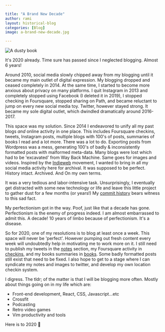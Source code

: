 ```yaml
---

title: "A Brand New Decade"
author: rami
layout: historical-blog 
categories: [Blog]
image: a-brand-new-decade.jpg

---
```


![A dusty book](/assets/images/content/blog/a-brand-new-decade.jpg)

It's 2020 already. Time sure has passed since I neglected blogging. Almost 6 years!

Around 2010, social media slowly chipped away from my blogging until it became my main outlet of digital expression. My blogging dropped and ceased completely in 2014. At the same time, I started to become more anxious about privacy on many platforms.  I quit Instagram in 2013 and completely stopped using Facebook (I deleted it in 2019), I stopped checking in Foursquare, stopped sharing on Path, and became reluctant to jump on every new social media toy. Twitter, however stayed strong. It became my sole digital outlet, which dwindled dramatically around 2016-2017.

This space was my solution. Since 2014 I endeavored to unify all my past blogs _and_ online activity in one place. This includes Foursquare checkins, tweets, Instagram posts, multiple blogs with 100's of posts, summaries of books I read and a lot more. There was a lot to do. Exporting posts from Wordpress was a mess, generating 100's of badly & inconsistently formatted posts with malformed meta-data. Many blogs were lost which had to be 'excavated' from Way Back Machine. Same goes for images and videos. Inspired by the [Indieweb](https://indieweb.org) movement, I wanted to bring in all my social media activity here for archival. It was supposed to be perfect. History intact. Archived. And On my own terms.

It was a very tedious and labor-intensive task. Unsurprisingly, I eventually get distracted with some new technology or life and leave this little project to gather dust for a few months (or years!) My [commit history](https://github.com/rtaibah/jekyll-blog/commits/master) bears witness to this sad fact.

My perfectionism got in the way. Poof, just like that a decade has gone. Perfectionism is the enemy of progress indeed. I am almost embarrassed to admit this. A decade! 10 years of limbo because of perfectionism. It's a disease.

So for 2020, one of my resolutions is to blog at least once a week. This space will never be 'perfect'. However pumping out fresh content every week will undoubtedly help in motivating me to work more on it. I still need to publish my tweets in the [notes](/notes) section, my Foursquare activity in [checkins](/checkins), and my books summaries in [books](/books). Some badly formatted posts still exist that need to be fixed. I also hope to get to a stage where I can syndicate my notes and images to twitter, and develop my own location checkin system.

I digress. The tldr; of the matter is that I will be blogging more often. Mostly about things going on in my life which are:

- Front-end development, React, CSS, Javascript...etc
- Crossfit
- Podcasting
- Retro video games
- Vim productivity and tools

Here is to 2020 🎉
